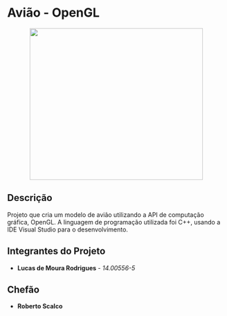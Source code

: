 # Avião - OpenGL

<p align="center">
  <img width="400" height="350" src="https://www.opengl.org/img/opengl_logo.png">
</p>

## Descrição
Projeto que cria um modelo de avião utilizando a API de computação gráfica, OpenGL. 
A linguagem de programação utilizada foi C++, usando a IDE Visual Studio para o desenvolvimento.


## Integrantes do Projeto
* **Lucas de Moura Rodrigues** - *14.00556-5*

## Chefão
* **Roberto Scalco** 

